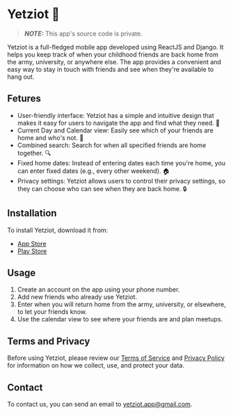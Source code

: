 # Yetziot 📱

> **_NOTE:_** This app's source code is private.

Yetziot is a full-fledged mobile app developed using ReactJS and Django. It helps you keep track of when your childhood friends are back home from the army, university, or anywhere else. The app provides a convenient and easy way to stay in touch with friends and see when they're available to hang out.

## Fetures
- User-friendly interface: Yetziot has a simple and intuitive design that makes it easy for users to navigate the app and find what they need. 🌟
- Current Day and Calendar view: Easily see which of your friends are home and who's not. 📅
- Combined search: Search for when all specified friends are home together. 🔍
- Fixed home dates: Instead of entering dates each time you're home, you can enter fixed dates (e.g., every other weekend). 🏠
- Privacy settings: Yetziot allows users to control their privacy settings, so they can choose who can see when they are back home. 🔒

## Installation
To install Yetziot, download it from:
- [App Store](https://apps.apple.com/il/app/%D7%9E%D7%99-%D7%91%D7%91%D7%99%D7%AA/id1663631282)
- [Play Store](https://play.google.com/store/apps/details?id=com.yetziot)

## Usage
1. Create an account on the app using your phone number.
2. Add new friends who already use Yetziot.
3. Enter when you will return home from the army, university, or elsewhere, to let your friends know.
4. Use the calendar view to see where your friends are and plan meetups.

## Terms and Privacy
Before using Yetziot, please review our [Terms of Service](https://guyavrhm.github.io/yetziot-public/terms.html) and [Privacy Policy](https://guyavrhm.github.io/yetziot-public/privacy.html) for information on how we collect, use, and protect your data.

## Contact
To contact us, you can send an email to [yetziot.app@gmail.com](mailto:yetziot.app@gmail.com).
